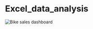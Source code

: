 # Excel_data_analysis
![Bike sales dashboard](https://github.com/abdulrauf1290/Excel_data_analysis/assets/126774164/5d940d4b-9bc5-46c3-8d08-c007b5730a36)

